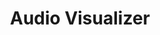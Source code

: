 ---
layout: page
title: Audio Visualizer
description: A visually pleasing audio player.
img: assets/img/audio_eye.png
redirect: https://people.rit.edu/ysm1812/330/miller-y-hw3-refactor/
importance: 3
category: programming
---